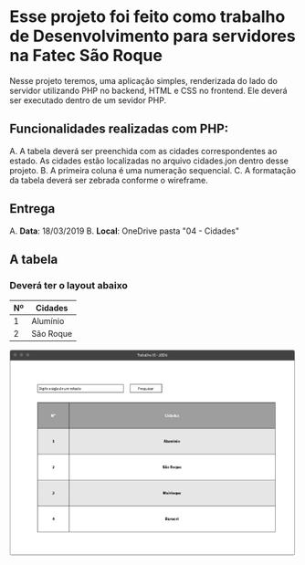 # Esse projeto foi feito como trabalho de Desenvolvimento para servidores na Fatec São Roque

Nesse projeto teremos, uma aplicação simples, renderizada do lado do servidor utilizando PHP no backend, HTML e CSS no frontend. Ele deverá ser executado dentro de um sevidor PHP.

## Funcionalidades realizadas com PHP:

A. A tabela deverá ser preenchida com as cidades correspondentes ao estado. As cidades estão localizadas no arquivo cidades.jon dentro desse projeto.
B. A primeira coluna é uma numeração sequencial.
C. A formatação da tabela deverá ser zebrada conforme o wireframe.

## Entrega

A. **Data**: 18/03/2019
B. **Local**: OneDrive pasta "04 - Cidades"

## A tabela

### Deverá ter o layout abaixo

| Nº  | Cidades   |
| --- | --------- |
| 1   | Alumínio  |
| 2   | São Roque |

![tabela](./assets/table.png)
